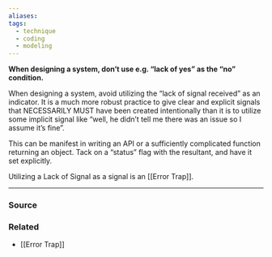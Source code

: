 ```yaml
---
aliases: 
tags:
  - technique
  - coding
  - modeling
---
```

**When designing a system, don’t use e.g. “lack of yes” as the “no” condition.**

When designing a system, avoid utilizing the “lack of signal received” as an indicator. It is a much more robust practice to give clear and explicit signals that NECESSARILY MUST have been created intentionally than it is to utilize some implicit signal like “well, he didn’t tell me there was an issue so I assume it’s fine”. 

This can be manifest in writing an API or a sufficiently complicated function returning an object. Tack on a “status” flag with the resultant, and have it set explicitly.

Utilizing a Lack of Signal as a signal is an [[Error Trap]].

---

### Source


### Related
- [[Error Trap]]